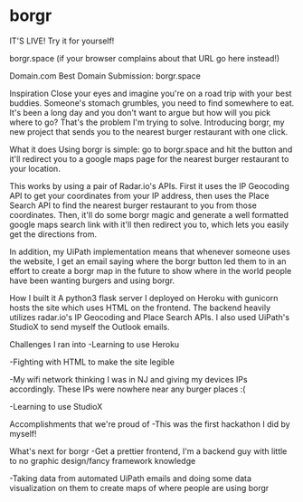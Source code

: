 # borgr

IT'S LIVE! Try it for yourself!

borgr.space (if your browser complains about that URL go here instead!)

Domain.com Best Domain Submission: borgr.space

Inspiration
Close your eyes and imagine you're on a road trip with your best buddies. Someone's stomach grumbles, you need to find somewhere to eat. It's been a long day and you don't want to argue but how will you pick where to go? That's the problem I'm trying to solve. Introducing borgr, my new project that sends you to the nearest burger restaurant with one click.

What it does
Using borgr is simple: go to borgr.space and hit the button and it'll redirect you to a google maps page for the nearest burger restaurant to your location.

This works by using a pair of Radar.io's APIs. First it uses the IP Geocoding API to get your coordinates from your IP address, then uses the Place Search API to find the nearest burger restaurant to you from those coordinates. Then, it'll do some borgr magic and generate a well formatted google maps search link with it'll then redirect you to, which lets you easily get the directions from.

In addition, my UiPath implementation means that whenever someone uses the website, I get an email saying where the borgr button led them to in an effort to create a borgr map in the future to show where in the world people have been wanting burgers and using borgr.

How I built it
A python3 flask server I deployed on Heroku with gunicorn hosts the site which uses HTML on the frontend. The backend heavily utilizes radar.io's IP Geocoding and Place Search APIs. I also used UiPath's StudioX to send myself the Outlook emails.

Challenges I ran into
-Learning to use Heroku

-Fighting with HTML to make the site legible

-My wifi network thinking I was in NJ and giving my devices IPs accordingly. These IPs were nowhere near any burger places :(

-Learning to use StudioX

Accomplishments that we're proud of
-This was the first hackathon I did by myself!

What's next for borgr
-Get a prettier frontend, I'm a backend guy with little to no graphic design/fancy framework knowledge

-Taking data from automated UiPath emails and doing some data visualization on them to create maps of where people are using borgr
